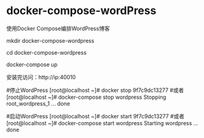 # docker-compose-wordPress
使⽤Docker Compose编排WordPress博客

mkdir docker-compose-wordpress

cd docker-compose-wordpress

docker-compose up

安装完访问：http://ip:40010

#停止WordPress
[root@localhost ~]# docker stop 9f7c9dc13277 
#或者
[root@localhost ~]# docker-compose stop wordpress
Stopping root_wordpress_1 ... done

#启动WordPress
[root@localhost ~]# docker start 9f7c9dc13277 
#或者
[root@localhost ~]# docker-compose start wordpress
Starting wordpress ... done
